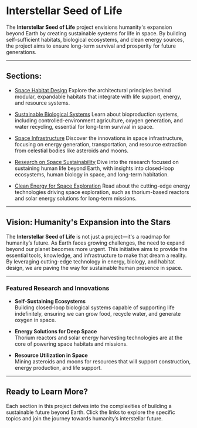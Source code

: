 # Interstellar Seed of Life

The **Interstellar Seed of Life** project envisions humanity's expansion beyond Earth by creating sustainable systems for life in space. By building self-sufficient habitats, biological ecosystems, and clean energy sources, the project aims to ensure long-term survival and prosperity for future generations.

---

## Sections:

- <a href="#" data-md="markdown/interstellar-seed/space-habitats.md">Space Habitat Design</a>
  Explore the architectural principles behind modular, expandable habitats that integrate with life support, energy, and resource systems.

- <a href="#" data-md="markdown/interstellar-seed/bioproduction.md">Sustainable Biological Systems</a>
  Learn about bioproduction systems, including controlled-environment agriculture, oxygen generation, and water recycling, essential for long-term survival in space.

- <a href="#" data-md="markdown/interstellar-seed/space-infrastructure.md">Space Infrastructure</a>
  Discover the innovations in space infrastructure, focusing on energy generation, transportation, and resource extraction from celestial bodies like asteroids and moons.

- <a href="#" data-md="markdown/interstellar-seed/research.md">Research on Space Sustainability</a>
  Dive into the research focused on sustaining human life beyond Earth, with insights into closed-loop ecosystems, human biology in space, and long-term habitation.

- <a href="#" data-md="markdown/interstellar-seed/energy-abundance.md">Clean Energy for Space Exploration</a>
  Read about the cutting-edge energy technologies driving space exploration, such as thorium-based reactors and solar energy solutions for long-term missions.

---

## Vision: Humanity's Expansion into the Stars

The **Interstellar Seed of Life** is not just a project—it's a roadmap for humanity’s future. As Earth faces growing challenges, the need to expand beyond our planet becomes more urgent. This initiative aims to provide the essential tools, knowledge, and infrastructure to make that dream a reality. By leveraging cutting-edge technology in energy, biology, and habitat design, we are paving the way for sustainable human presence in space.

---

### Featured Research and Innovations

- **Self-Sustaining Ecosystems**  
  Building closed-loop biological systems capable of supporting life indefinitely, ensuring we can grow food, recycle water, and generate oxygen in space.

- **Energy Solutions for Deep Space**  
  Thorium reactors and solar energy harvesting technologies are at the core of powering space habitats and missions.

- **Resource Utilization in Space**  
  Mining asteroids and moons for resources that will support construction, energy production, and life support.

---

## Ready to Learn More?

Each section in this project delves into the complexities of building a sustainable future beyond Earth. Click the links to explore the specific topics and join the journey towards humanity’s interstellar future.